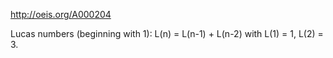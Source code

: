 http://oeis.org/A000204

Lucas numbers (beginning with 1): L(n) = L(n-1) + L(n-2) with L(1) = 1, L(2) = 3.
